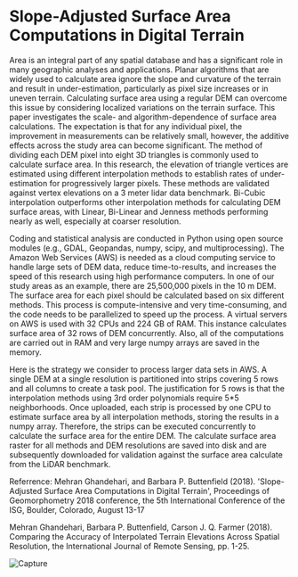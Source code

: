# Slope-Adjusted Surface Area Computations in Digital Terrain


Area is an integral part of any spatial database and has a significant role in many geographic analyses and applications. Planar algorithms that are widely used to calculate area ignore the slope and curvature of the terrain and result in under-estimation, particularly as pixel size increases or in uneven terrain. Calculating surface area using a regular DEM can overcome this issue by considering localized variations on the terrain surface. This paper investigates the scale- and algorithm-dependence of surface area calculations. The expectation is that for any individual pixel, the improvement in measurements can be relatively small, however, the additive effects across the study area can become significant. The method of dividing each DEM pixel into eight 3D triangles is commonly used to calculate surface area. In this research, the elevation of triangle vertices are estimated using different interpolation methods to establish rates of under-estimation for progressively larger pixels. These methods are validated against vertex elevations on a 3 meter lidar data benchmark. Bi-Cubic interpolation outperforms other interpolation methods for calculating DEM surface areas, with Linear, Bi-Linear and Jenness methods performing nearly as well, especially at coarser resolution. <br>

Coding and statistical analysis are conducted in Python using open source modules (e.g., GDAL, Geopandas, numpy, scipy, and multiprocessing). The Amazon Web Services (AWS) is needed as a cloud computing service to handle large sets of DEM data, reduce time-to-results, and increases the speed of this research using high performance computers. In one of our study areas as an example, there are 25,500,000 pixels in the 10 m DEM. The surface area for each pixel should be calculated based on six different methods. This process is compute-intensive and very time-consuming, and the code needs to be parallelized to speed up the process. A virtual servers on AWS is used with 32 CPUs and 224 GB of RAM. This instance calculates surface area of 32 rows of DEM concurrently. Also, all of the computations are carried out in RAM and very large numpy arrays are saved in the memory.<br>

Here is the strategy we consider to process larger data sets in AWS. A single DEM at a single resolution is partitioned into strips covering 5 rows and all columns to create a task pool. The justification for 5 rows is that the interpolation methods using 3rd order polynomials require 5*5 neighborhoods. Once uploaded, each strip is processed by one CPU to estimate surface area by all interpolation methods, storing the results in a numpy array. Therefore, the strips can be executed concurrently to calculate the surface area for the entire DEM. The calculate surface area raster for all methods and DEM resolutions are saved into disk and are subsequently downloaded for validation against the surface area calculate from the LiDAR benchmark. <br>

Referrence:	Mehran Ghandehari, and Barbara P. Buttenfield (2018). 'Slope-Adjusted Surface Area Computations in Digital Terrain', Proceedings of Geomorphometry 2018 conference, the 5th International Conference of the ISG, Boulder, Colorado, August 13-17

Mehran Ghandehari, Barbara P. Buttenfield, Carson J. Q. Farmer (2018). Comparing the Accuracy of Interpolated Terrain
Elevations Across Spatial Resolution, the International Journal of Remote Sensing, pp. 1-25.


![Capture](https://user-images.githubusercontent.com/10367311/65008395-76d05600-d8c6-11e9-8de3-3250bf2083fa.PNG)

